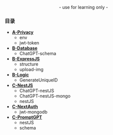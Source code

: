 <p align="center">
    - use for learning only -
</p>

### 目录

- [**A-Privacy**](https://github.com/989x/backend/tree/main/A-Privacy)
    - env
    - jwt-token
- [**B-Database**](https://github.com/989x/backend/tree/main/B-Database)
    - ChatGPT-schema
- [**B-ExpressJS**](https://github.com/989x/backend/tree/main/B-ExpressJS)
    - structure
    - upload-img
- [**B-Logic**](https://github.com/989x/backend/tree/main/B-Logic)
    - GenerateUniqueID
- [**C-NestJS**](https://github.com/989x/backend/tree/main/C-NestJS)
    - ChatGPT-nestJS
    - ChatGPT-nestJS-mongo
    - nestJS
- [**C-NextAuth**](https://github.com/989x/backend/tree/main/C-NextAuth)
    - jwt-mongodb
- [**C-PromptGPT**](https://github.com/989x/backend/tree/main/C-PromptGPT)
    - nestJS
    - schema